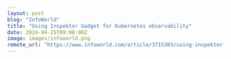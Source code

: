 ```yaml
---
layout: post
blog: "InfoWorld"
title: "Using Inspektor Gadget for Kubernetes observability"
date: 2024-04-25T09:00:00Z
image: images/infoworld.png
remote_url: "https://www.infoworld.com/article/3715365/using-inspektor-gadget-for-kubernetes-observability.html#tk.rss_applicationdevelopment"
---
```

